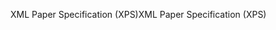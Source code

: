<span data-ttu-id="c5fc0-101">XML Paper Specification (XPS)</span><span class="sxs-lookup"><span data-stu-id="c5fc0-101">XML Paper Specification (XPS)</span></span>